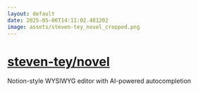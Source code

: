 ```yaml
---
layout: default
date: 2025-05-06T14:11:02.481202
image: assets/steven-tey_novel_cropped.png
---
```


# [steven-tey/novel](https://github.com/steven-tey/novel)

Notion-style WYSIWYG editor with AI-powered autocompletion
